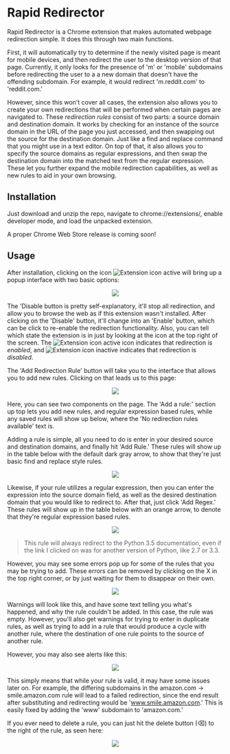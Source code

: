 # Rapid Redirector
Rapid Redirector is a Chrome extension that makes automated webpage redirection simple. It does this through two main functions. 

First, it will automatically try to determine if the newly visited page is meant for mobile devices, and then redirect the user to the desktop version of that page. Currently, it only looks for the presence of 'm' or 'mobile' subdomains before redirecting the user to a a new domain that doesn't have the offending subdomain. For example, it would redirect 'm.reddit.com' to 'reddit.com.'

However, since this won't cover all cases, the extension also allows you to create your own redirections that will be performed when certain pages are navigated to. These *redirection rules* consist of two parts: a source domain and destination domain. It works by checking for an instance of the source domain in the URL of the page you just accessed, and then swapping out the source for the destination domain. Just like a find and replace command that you might use in a text editor. On top of that, it also allows you to specify the source domains as regular expressions, and then swap the destination domain into the matched text from the regular expression. These let you further expand the mobile redirection capabilities, as well as new rules to aid in your own browsing.

## Installation
Just download and unzip the repo, navigate to chrome://extensions/, enable developer mode, and load the unpacked extension.

A proper Chrome Web Store release is coming soon!

## Usage
After installation, clicking on the icon ![Extension icon active][small icon active] will bring up a popup interface with two basic options:
<p align="center"><img src="https://raw.githubusercontent.com/naschorr/rapid-redirector/master/resources/popup.png"/></p>

The 'Disable button is pretty self-explanatory, it'll stop all redirection, and allow you to browse the web as if this extension wasn't installed. After clicking on the 'Disable' button, it'll change into an 'Enable' button, which can be click to re-enable the redirection functionality. Also, you can tell which state the extension is in just by looking at the icon at the top right of the screen. The ![Extension icon active][small icon active] icon indicates that redirection is *enabled*, and ![Extension icon inactive][small icon inactive] indicates that redirection is *disabled*.

The 'Add Redirection Rule' button will take you to the interface that allows you to add new rules. Clicking on that leads us to this page:

<p align="center"><img src="https://raw.githubusercontent.com/naschorr/rapid-redirector/master/resources/empty.png"/></p>

Here, you can see two components on the page. The 'Add a rule:' section up top lets you add new rules, and regular expression based rules, while any saved rules will show up below, where the 'No redirection rules available' text is.

Adding a rule is simple, all you need to do is enter in your desired source and destination domains, and finally hit 'Add Rule.' These rules will show up in the table below with the default dark gray arrow, to show that they're just basic find and replace style rules.

<p align="center"><img src="https://raw.githubusercontent.com/naschorr/rapid-redirector/master/resources/add_rule.png"/></p>

Likewise, if your rule utilizes a regular expression, then you can enter the expression into the source domain field, as well as the desired destination domain that you would like to redirect to. After that, just click 'Add Regex.' These rules will show up in the table below with an orange arrow, to denote that they're regular expression based rules.

<p align="center"><img src="https://raw.githubusercontent.com/naschorr/rapid-redirector/master/resources/add_regex.png"/></p>

>This rule will always redirect to the Python 3.5 documentation, even if the link I clicked on was for another version of Python, like 2.7 or 3.3.

However, you may see some errors pop up for some of the rules that you may be trying to add. These errors can be removed by clicking on the X in the top right corner, or by just waiting for them to disappear on their own.

<p align="center"><img src="https://raw.githubusercontent.com/naschorr/rapid-redirector/master/resources/warning.png"/></p>

Warnings will look like this, and have some text telling you what's happened, and why the rule couldn't be added. In this case, the rule was empty. However, you'll also get warnings for trying to enter in duplicate rules, as well as trying to add in a rule that would produce a cycle with another rule, where the destination of one rule points to the source of another rule.

However, you may also see alerts like this:
<p align="center"><img src="https://raw.githubusercontent.com/naschorr/rapid-redirector/master/resources/alert.png"/></p>

This simply means that while your rule is valid, it may have some issues later on. For example, the differing subdomains in the amazon.com -> smile.amazon.com rule will lead to a failed redirection, since the end result after substituting and redirecting would be 'www.smile.amazon.com.' This is easily fixed by adding the 'www' subdomain to 'amazon.com.'

If you ever need to delete a rule, you can just hit the delete button (⌫) to the right of the rule, as seen here:
<p align="center"><img src="https://raw.githubusercontent.com/naschorr/rapid-redirector/master/resources/deletion.png"/></p>

[small icon active]: https://github.com/naschorr/rapid-redirector/blob/master/code/images/icon_16.png?raw=true "Extension icon active"
[small icon inactive]: https://github.com/naschorr/rapid-redirector/blob/master/code/images/icon_inactive_16.png?raw=true "Extension icon inactive"
